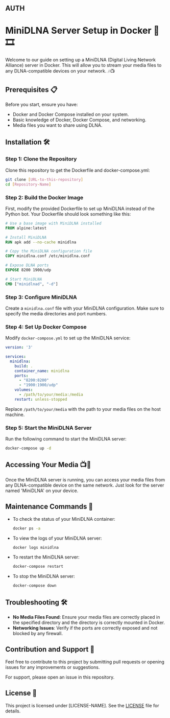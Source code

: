 ## AUTH

# MiniDLNA Server Setup in Docker 🐳🎞️

Welcome to our guide on setting up a MiniDLNA (Digital Living Network Alliance) server in Docker. This will allow you to stream your media files to any DLNA-compatible devices on your network. 🎶📺

## Prerequisites 📋

Before you start, ensure you have:

- Docker and Docker Compose installed on your system.
- Basic knowledge of Docker, Docker Compose, and networking.
- Media files you want to share using DLNA.

## Installation 🛠️

### Step 1: Clone the Repository

Clone this repository to get the Dockerfile and docker-compose.yml:

```bash
git clone [URL-to-this-repository]
cd [Repository-Name]
```

### Step 2: Build the Docker Image

First, modify the provided Dockerfile to set up MiniDLNA instead of the Python bot. Your Dockerfile should look something like this:

```Dockerfile
# Use a base image with MiniDLNA installed
FROM alpine:latest

# Install MiniDLNA
RUN apk add --no-cache minidlna

# Copy the MiniDLNA configuration file
COPY minidlna.conf /etc/minidlna.conf

# Expose DLNA ports
EXPOSE 8200 1900/udp

# Start MiniDLNA
CMD ["minidlnad", "-d"]
```

### Step 3: Configure MiniDLNA

Create a `minidlna.conf` file with your MiniDLNA configuration. Make sure to specify the media directories and port numbers.

### Step 4: Set Up Docker Compose

Modify `docker-compose.yml` to set up the MiniDLNA service:

```yaml
version: '3'

services:
  minidlna:
    build: .
    container_name: minidlna
    ports:
      - "8200:8200"
      - "1900:1900/udp"
    volumes:
      - /path/to/your/media:/media
    restart: unless-stopped
```

Replace `/path/to/your/media` with the path to your media files on the host machine.

### Step 5: Start the MiniDLNA Server

Run the following command to start the MiniDLNA server:

```bash
docker-compose up -d
```

## Accessing Your Media 📺🎵

Once the MiniDLNA server is running, you can access your media files from any DLNA-compatible device on the same network. Just look for the server named 'MiniDLNA' on your device.

## Maintenance Commands 🧰

- To check the status of your MiniDLNA container:
  ```bash
  docker ps -a
  ```

- To view the logs of your MiniDLNA server:
  ```bash
  docker logs minidlna
  ```

- To restart the MiniDLNA server:
  ```bash
  docker-compose restart
  ```

- To stop the MiniDLNA server:
  ```bash
  docker-compose down
  ```

## Troubleshooting 🛠

- **No Media Files Found**: Ensure your media files are correctly placed in the specified directory and the directory is correctly mounted in Docker.
- **Networking Issues**: Verify if the ports are correctly exposed and not blocked by any firewall.

## Contribution and Support 🤝

Feel free to contribute to this project by submitting pull requests or opening issues for any improvements or suggestions.

For support, please open an issue in this repository.

## License 📜

This project is licensed under [LICENSE-NAME]. See the [LICENSE](LICENSE) file for details.
